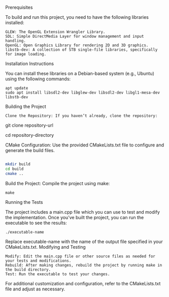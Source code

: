 Prerequisites

To build and run this project, you need to have the following libraries installed:

    GLEW: The OpenGL Extension Wrangler Library.
    SDL: Simple DirectMedia Layer for window management and input handling.
    OpenGL: Open Graphics Library for rendering 2D and 3D graphics.
    libstb-dev: A collection of STB single-file libraries, specifically for image loading.

Installation Instructions

You can install these libraries on a Debian-based system (e.g., Ubuntu) using the following commands:



    apt update
    sudo apt install libsdl2-dev libglew-dev libsdl2-dev libgl1-mesa-dev libstb-dev

Building the Project

    Clone the Repository: If you haven’t already, clone the repository:


git clone repository-url

cd repository-directory

CMake Configuration: Use the provided CMakeLists.txt file to configure and generate the build files.

```bash

mkdir build
cd build
cmake ..
```

Build the Project: Compile the project using make:


    make

Running the Tests

The project includes a main.cpp file which you can use to test and modify the implementation. Once you’ve built the project, you can run the executable to see the results:


    ./executable-name

Replace executable-name with the name of the output file specified in your CMakeLists.txt.
Modifying and Testing

    Modify: Edit the main.cpp file or other source files as needed for your tests and modifications.
    Rebuild: After making changes, rebuild the project by running make in the build directory.
    Test: Run the executable to test your changes.

For additional customization and configuration, refer to the CMakeLists.txt file and adjust as necessary.
